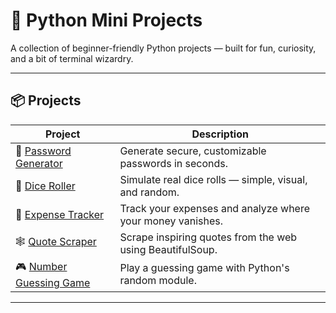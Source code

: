 # 🐍 Python Mini Projects

A collection of beginner-friendly Python projects — built for fun, curiosity, and a bit of terminal wizardry.

---

## 📦 Projects

| Project | Description |
|--------|-------------|
| 🔐 [Password Generator](password-generator) | Generate secure, customizable passwords in seconds. |
| 🎲 [Dice Roller](dice-roller) | Simulate real dice rolls — simple, visual, and random. |
| 💸 [Expense Tracker](expense-tracker) | Track your expenses and analyze where your money vanishes. |
| 🕸️ [Quote Scraper](quote-scraper) | Scrape inspiring quotes from the web using BeautifulSoup. |
| 🎮 [Number Guessing Game](number-guessing-game) | Play a guessing game with Python's random module. |

---





